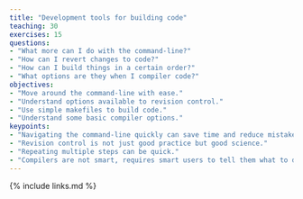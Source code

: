 ```yaml
---
title: "Development tools for building code"
teaching: 30
exercises: 15
questions:
- "What more can I do with the command-line?"
- "How can I revert changes to code?"
- "How can I build things in a certain order?"
- "What options are they when I compiler code?"
objectives:
- "Move around the command-line with ease."
- "Understand options available to revision control."
- "Use simple makefiles to build code."
- "Understand some basic compiler options."
keypoints:
- "Navigating the command-line quickly can save time and reduce mistakes."
- "Revision control is not just good practice but good science."
- "Repeating multiple steps can be quick."
- "Compilers are not smart, requires smart users to tell them what to do."
---
```




{% include links.md %}

